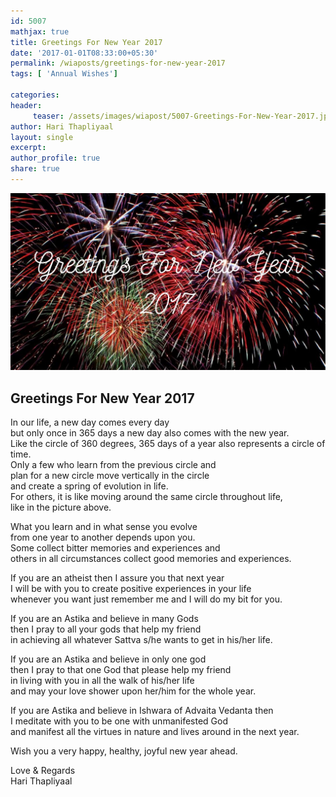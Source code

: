```yaml
--- 
id: 5007
mathjax: true  
title: Greetings For New Year 2017
date: '2017-01-01T08:33:00+05:30'
permalink: /wiaposts/greetings-for-new-year-2017
tags: [ 'Annual Wishes']

categories: 
header:
     teaser: /assets/images/wiapost/5007-Greetings-For-New-Year-2017.jpg
author: Hari Thapliyaal 
layout: single 
excerpt:  
author_profile: true 
share: true 
---
```


![Greetings For New Year 2017](/assets/images/wiapost/5007-Greetings-For-New-Year-2017.jpg)

## Greetings For New Year 2017

In our life, a new day comes every day  
but only once in 365 days a new day also comes with the new year.  
Like the circle of 360 degrees, 365 days of a year also represents a circle of time.  
Only a few who learn from the previous circle and  
plan for a new circle move vertically in the circle  
and create a spring of evolution in life.  
For others, it is like moving around the same circle throughout life,  
like in the picture above.

What you learn and in what sense you evolve  
from one year to another depends upon you.  
Some collect bitter memories and experiences and  
others in all circumstances collect good memories and experiences.

If you are an atheist then I assure you that next year  
I will be with you to create positive experiences in your life  
whenever you want just remember me and I will do my bit for you.

If you are an Astika and believe in many Gods  
then I pray to all your gods that help my friend  
in achieving all whatever Sattva s/he wants to get in his/her life.

If you are an Astika and believe in only one god  
then I pray to that one God that please help my friend  
in living with you in all the walk of his/her life  
and may your love shower upon her/him for the whole year.

If you are Astika and believe in Ishwara of Advaita Vedanta then  
I meditate with you to be one with unmanifested God  
and manifest all the virtues in nature and lives around in the next year.

Wish you a very happy, healthy, joyful new year ahead.

Love &amp; Regards  
Hari Thapliyaal


